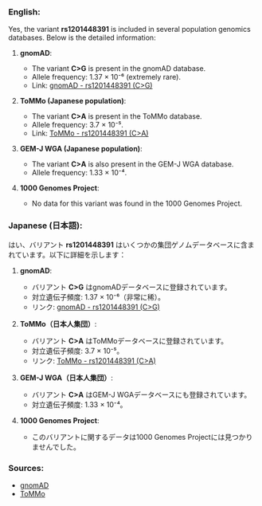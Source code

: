 ### English:
Yes, the variant **rs1201448391** is included in several population genomics databases. Below is the detailed information:

1. **gnomAD**:  
   - The variant **C>G** is present in the gnomAD database.  
   - Allele frequency: 1.37 × 10⁻⁶ (extremely rare).  
   - Link: [gnomAD - rs1201448391 (C>G)](https://gnomad.broadinstitute.org/variant/17-8075595-C-G?dataset=gnomad_r4)

2. **ToMMo (Japanese population)**:  
   - The variant **C>A** is present in the ToMMo database.  
   - Allele frequency: 3.7 × 10⁻⁵.  
   - Link: [ToMMo - rs1201448391 (C>A)](https://jmorp.megabank.tohoku.ac.jp/search?query=17%3A8075595)

3. **GEM-J WGA (Japanese population)**:  
   - The variant **C>A** is also present in the GEM-J WGA database.  
   - Allele frequency: 1.33 × 10⁻⁴.

4. **1000 Genomes Project**:  
   - No data for this variant was found in the 1000 Genomes Project.

### Japanese (日本語):
はい、バリアント **rs1201448391** はいくつかの集団ゲノムデータベースに含まれています。以下に詳細を示します：

1. **gnomAD**:  
   - バリアント **C>G** はgnomADデータベースに登録されています。  
   - 対立遺伝子頻度: 1.37 × 10⁻⁶（非常に稀）。  
   - リンク: [gnomAD - rs1201448391 (C>G)](https://gnomad.broadinstitute.org/variant/17-8075595-C-G?dataset=gnomad_r4)

2. **ToMMo（日本人集団）**:  
   - バリアント **C>A** はToMMoデータベースに登録されています。  
   - 対立遺伝子頻度: 3.7 × 10⁻⁵。  
   - リンク: [ToMMo - rs1201448391 (C>A)](https://jmorp.megabank.tohoku.ac.jp/search?query=17%3A8075595)

3. **GEM-J WGA（日本人集団）**:  
   - バリアント **C>A** はGEM-J WGAデータベースにも登録されています。  
   - 対立遺伝子頻度: 1.33 × 10⁻⁴。

4. **1000 Genomes Project**:  
   - このバリアントに関するデータは1000 Genomes Projectには見つかりませんでした。

### Sources:
- [gnomAD](https://gnomad.broadinstitute.org/variant/17-8075595-C-G?dataset=gnomad_r4)  
- [ToMMo](https://jmorp.megabank.tohoku.ac.jp/search?query=17%3A8075595)